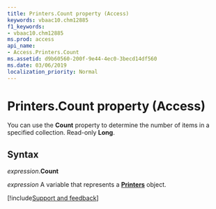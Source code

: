 ```yaml
---
title: Printers.Count property (Access)
keywords: vbaac10.chm12885
f1_keywords:
- vbaac10.chm12885
ms.prod: access
api_name:
- Access.Printers.Count
ms.assetid: d9b60560-200f-9e44-4ec0-3becd14df560
ms.date: 03/06/2019
localization_priority: Normal
---
```



# Printers.Count property (Access)

You can use the **Count** property to determine the number of items in a specified collection. Read-only **Long**.


## Syntax

_expression_.**Count**

_expression_ A variable that represents a **[Printers](Access.Printers.md)** object.



[!include[Support and feedback](~/includes/feedback-boilerplate.md)]